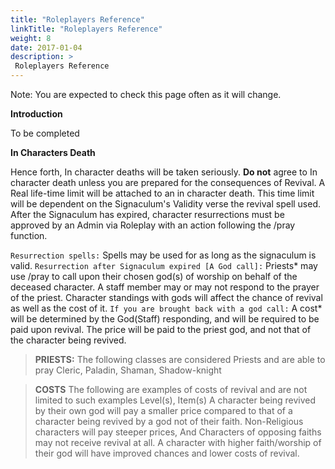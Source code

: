 ```yaml
---
title: "Roleplayers Reference"
linkTitle: "Roleplayers Reference"
weight: 8
date: 2017-01-04
description: >
 Roleplayers Reference
---
```


Note: You are expected to check this page often as it will change. 

**Introduction**

To be completed

**In Characters Death**

Hence forth, In character deaths will be taken seriously.
**Do not** agree to In character death unless you are prepared for the consequences of Revival. A Real life-time limit will be attached to an in character death. This time limit will be dependent on the Signaculum's Validity verse the revival spell used. After the Signaculum has expired, character resurrections must be approved by an Admin via Roleplay with an action following the /pray function.

`Resurrection spells:`
Spells may be used for as long as the signaculum is valid.
`Resurrection after Signaculum expired [A God call]:`
Priests* may use /pray to call upon their chosen god(s) of worship on behalf of the deceased character.
A staff member may or may not respond to the prayer of the priest. Character standings with gods will affect the chance of revival as well as the cost of it.
`If you are brought back with a god call:`
A cost* will be determined by the God(Staff) responding, and will be required to be paid upon revival. The price will be paid to the priest god, and not that of the character being revived.

> **PRIESTS:** The following classes are considered Priests and are able to pray
> Cleric, Paladin, Shaman, Shadow-knight

> **COSTS** The following are examples of costs of revival and are not limited to such examples
> Level(s), Item(s)
> A character being revived by their own god will pay a smaller price compared to that of a character being revived by a god not of their faith.
> Non-Religious characters will pay steeper prices, And Characters of opposing faiths may not receive revival at all.
> A character with higher faith/worship of their god will have improved chances and lower costs of revival.
